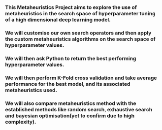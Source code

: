 ### This Metaheuristics Project aims to explore the use of metaheuristics in the search space of hyperparameter tuning of a high dimensional deep learning model.
### We will customise our own search operators and then apply the custom metaheuristics algorithms on the search space of hyperparameter values.
### We will then ask Python to return the best performing hyperparameter values.
### We will then perform K-Fold cross validation and take average performance for the best model, and its associated metaheuristics used.
### We will also compare metaheuristics method with the established methods like random search, exhaustive search and bayesian optimisation(yet to confirm due to high complexity).
